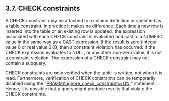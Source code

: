 ## 3\.7\. CHECK constraints


A CHECK constraint may be attached to a column definition or
 specified as a table constraint. In practice it makes no difference. Each
 time a new row is inserted into the table or an existing row is updated,
 the expression associated with each CHECK constraint is evaluated and
 cast to a NUMERIC value in the same way as a [CAST expression](lang_expr.html#castexpr). If the 
 result is zero (integer value 0 or real value 0\.0\), then a constraint
 violation has occurred. If the CHECK expression evaluates to NULL, or
 any other non\-zero value, it is not a constraint violation.
 The expression of a CHECK constraint may not contain a subquery.



CHECK constraints are only verified when the table is written, not when
 it is read. Furthermore, verification of CHECK constraints can be
 temporarily disabled using the "[PRAGMA ignore\_check\_constraints\=ON;](pragma.html#pragma_ignore_check_constraints)"
 statement. Hence, it is possible that a query might produce results that
 violate the CHECK constraints.




